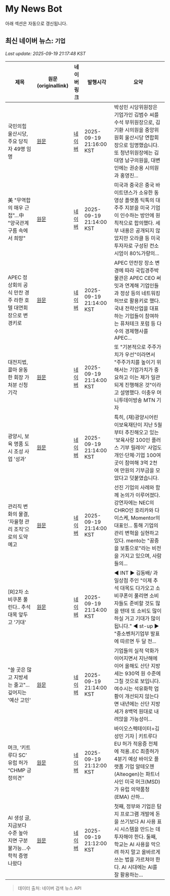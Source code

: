 # My News Bot

아래 섹션은 자동으로 갱신됩니다.

<!-- NEWS:START -->
## 최신 네이버 뉴스: `기업`
_Last update: 2025-09-19 21:17:48 KST_

| 제목 | 원문(originallink) | 네이버 링크 | 발행시각 | 요약 |
|---|---|---|---|---|
| 국민의힘 울산시당, 주요 당직자 49명 임명 | [원문](https://www.usmbc.co.kr/article/Jt3lZhcRZc4jZN16yKI362) | [네이버](https://www.usmbc.co.kr/article/Jt3lZhcRZc4jZN16yKI362) | 2025-09-19 21:16:00 KST | 박성민 시당위원장은 기업가인 김범수 씨를 수석 부위원장으로, 김기환 시의원을 중앙위원회 울산시당 연합회장으로 임명했습니다. 또 청년위원장에는 김대영 남구의원을, 대변인에는 권순용 시의원과 홍영진... |
| 美 "무역합의 매우 근접"…中 "양국관계 구름 속에서 희망" | [원문](https://www.sedaily.com/NewsView/2GXYPKJOWP) | [네이버](https://n.news.naver.com/mnews/article/011/0004535350?sid=104) | 2025-09-19 21:14:00 KST | 미국과 중국은 중국 바이트댄스가 소유한 동영상 플랫폼 틱톡의 대주주 지분을 미국 기업이 인수하는 방안에 원칙적으로 합의했다. 세부 내용은 공개되지 않았지만 오라클 등 미국 투자자로 구성된 컨소시엄이 80%가량의... |
| APEC 정상회의 공식 만찬 경주 라한 호텔 대연회장으로 변경키로 | [원문](https://www.idaegu.co.kr/news/articleView.html?idxno=523923) | [네이버](https://www.idaegu.co.kr/news/articleView.html?idxno=523923) | 2025-09-19 21:14:00 KST | APEC 만찬장 장소 변경에 따라 국립경주박물관은 APEC CEO 써밋과 연계해 기업인들과 정상 등의 네트워킹 허브로 활용키로 했다. 국내 전략산업을 대표하는 기업들이 참여하는 퓨처테크 포럼 등 다수의 경제행사를 APEC... |
| 대전지법, 콜마 윤동한 회장 가처분 신청 기각 | [원문](https://news.mtn.co.kr/news-detail/2025091920591477991) | [네이버](https://news.mtn.co.kr/news-detail/2025091920591477991) | 2025-09-19 21:14:00 KST | 또 "기본적으로 주주가치가 우선"이라면서 "주주가치를 높이기 위해서는 기업가치가 중요하고 이는 제가 일관되게 진행해온 것"이라고 설명했다. 이충우 머니투데이방송 MTN 기자 |
| 광양시, 보육 명품 도시 조성 사업 '성과' | [원문](https://ysmbc.co.kr/NewsArticle/1483832) | [네이버](https://ysmbc.co.kr/NewsArticle/1483832) | 2025-09-19 21:14:00 KST | 특히, (재)광양시어린이보육재단이 지난 5월부터 추진해오고 있는 '보육사랑 100인 플러스 기부 릴레이' 사업도 개인·단체·기업 100여 곳이 참여해 3억 2천 여 만원의 기부금을 모았다고 덧붙였습니다. |
| 관리직 변화의 물결, '자율형 관리 조직'으로의 도약 예고 | [원문](https://www.cbci.co.kr/news/articleView.html?idxno=526198) | [네이버](https://www.cbci.co.kr/news/articleView.html?idxno=526198) | 2025-09-19 21:14:00 KST | 선진 기업의 사례와 함께 논의가 이루어졌다. 강연자에는 NEC의 CHRO인 호리카와 다이스케, Momentor의 대표인... 통해 기업의 관리 변혁을 실현하고 있다. mento는 "꿈중을 보통으로"라는 비전을 가지고 있으며, 사람들의... |
| [R]2차 소비쿠폰 풀린다.. 추석 대목 앞두고 '기대' | [원문](http://andongmbc.co.kr/adboard/NewsView78083) | [네이버](http://andongmbc.co.kr/adboard/NewsView78083) | 2025-09-19 21:14:00 KST | ◀ INT ▶ 김동배/ 과일상점 주인 "이제 추석 대목도 다가오고 소비쿠폰이 풀리면 소비자들도 준비할 것도 많을 텐데 또 소비도 많이 하실 거고 기대가 많이 됩니다." ◀ st-up ▶ "중소벤처기업부 발표에 따르면 두 달 전... |
| "쓸 곳은 많고 지방세는 줄고"...깊어지는 '예산 고민' | [원문](https://ysmbc.co.kr/NewsArticle/1483822) | [네이버](https://ysmbc.co.kr/NewsArticle/1483822) | 2025-09-19 21:14:00 KST | 기업들의 실적 악화가 이어지면서 지난해에 이어 올해도 산단 지방세는 930억 원 수준에 그칠 것으로 보입니다. 여수시는 석유화학 업황이 개선되지 않는다면 내년에는 산단 지방세가 8백억 원대로 내려앉을 가능성이... |
| 머크, ‘키트루다 SC' 유럽 허가 “CHMP 긍정의견” | [원문](http://www.biospectator.com/view/news_view.php?varAtcId=26419) | [네이버](http://www.biospectator.com/view/news_view.php?varAtcId=26419) | 2025-09-19 21:12:00 KST | 바이오스펙테이터=김성민 기자 \| 키트루다 EU 허가 적응증 전체에 적용..EC 최종허가 4분기 예상 바이오 플랫폼 기업 알테오젠(Alteogen)는 파트너사인 미국 머크(MSD)가 유럽 의약품청(EMA) 산하... |
| AI 생성 글, 지금보다 수준 높아지면 구분 불가능…수학적 증명 나왔다 | [원문](https://zdnet.co.kr/view/?no=20250919211119) | [네이버](https://n.news.naver.com/mnews/article/092/0002391187?sid=105) | 2025-09-19 21:12:00 KST | 첫째, 정부와 기업은 탐지 프로그램 개발에 돈을 쓰기보다 AI 사용 표시 시스템을 만드는 데 투자해야 한다. 둘째, 학교는 AI 사용을 막으려 하지 말고 올바르게 쓰는 법을 가르쳐야 한다. AI 시대에는 AI를 잘 활용하는... |

> 데이터 출처: 네이버 검색 뉴스 API
<!-- NEWS:END -->
